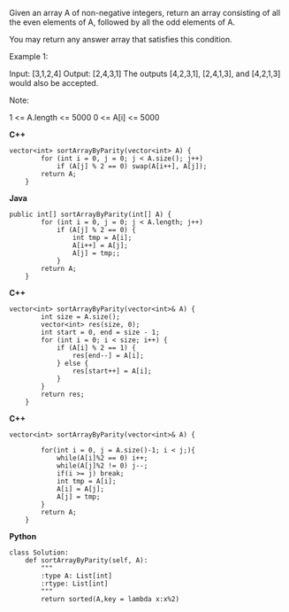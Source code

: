 Given an array A of non-negative integers, return an array consisting of all the even elements of A, followed by all the 
odd elements of A.

You may return any answer array that satisfies this condition.

Example 1:

Input: [3,1,2,4]
Output: [2,4,3,1]
The outputs [4,2,3,1], [2,4,1,3], and [4,2,1,3] would also be accepted.
 
Note:

1 <= A.length <= 5000
0 <= A[i] <= 5000

**C++**
```
vector<int> sortArrayByParity(vector<int> A) {
        for (int i = 0, j = 0; j < A.size(); j++)
            if (A[j] % 2 == 0) swap(A[i++], A[j]);
        return A;
    }
```

**Java**
```
public int[] sortArrayByParity(int[] A) {
        for (int i = 0, j = 0; j < A.length; j++)
            if (A[j] % 2 == 0) {
                int tmp = A[i];
                A[i++] = A[j];
                A[j] = tmp;;
            }
        return A;
    }
```

**C++**
```
vector<int> sortArrayByParity(vector<int>& A) {
        int size = A.size();
        vector<int> res(size, 0);
        int start = 0, end = size - 1;
        for (int i = 0; i < size; i++) {
            if (A[i] % 2 == 1) {
                res[end--] = A[i];
            } else {
                res[start++] = A[i];
            }
        }
        return res;
    }
```

**C++**
```
vector<int> sortArrayByParity(vector<int>& A) {
        
        for(int i = 0, j = A.size()-1; i < j;){
            while(A[i]%2 == 0) i++;
            while(A[j]%2 != 0) j--;
            if(i >= j) break;
            int tmp = A[i];
            A[i] = A[j];
            A[j] = tmp;
        }
        return A;
    }
```

**Python**
```
class Solution:
    def sortArrayByParity(self, A):
        """
        :type A: List[int]
        :rtype: List[int]
        """
        return sorted(A,key = lambda x:x%2)
```
